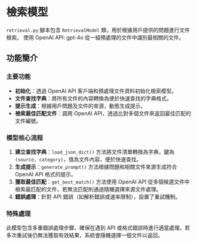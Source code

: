# 檢索模型

`retrieval.py` 腳本包含 `RetrievalModel` 類，用於根據用戶提供的問題進行文件檢索。
使用 OpenAI API: gpt-4o 從一組預處理的文件中識別最相關的文件。

## 功能簡介

### 主要功能

- **初始化**：透過 OpenAI API 客戶端和預處理文件資料初始化檢索模型。
- **文件查找字典**：將所有文件的內容轉換為便於快速查找的字典格式。
- **提示生成**：根據用戶問題及文件的來源，動態生成提示。
- **檢索最佳匹配文件**：調用 OpenAI API，透過比對多個文件來返回最佳匹配的文件編號。

### 模型核心流程

1. **建立查找字典**：`load_json_dict()` 方法將文件清單轉換為字典，鍵為 `(source, category)`，值為文件內容，便於快速查找。
2. **生成提示**：`generate_prompt()` 方法根據問題和相關文件來源生成符合 OpenAI API 格式的提示。
3. **獲取最佳匹配**：`get_best_match()` 方法使用 OpenAI API 從多個候選文件中檢索最匹配的文件，若無法匹配則通過隨機選擇來源文件處理。
4. **錯誤處理**：針對 API 錯誤（如解析錯誤或速率限制），設置了重試機制。

### 特殊處理

此模型包含多重錯誤處理步驟，確保在遇到 API 或格式錯誤時進行適當處理。若多次重試後仍無法獲取有效結果，系統會隨機選擇一個文件以返回。
